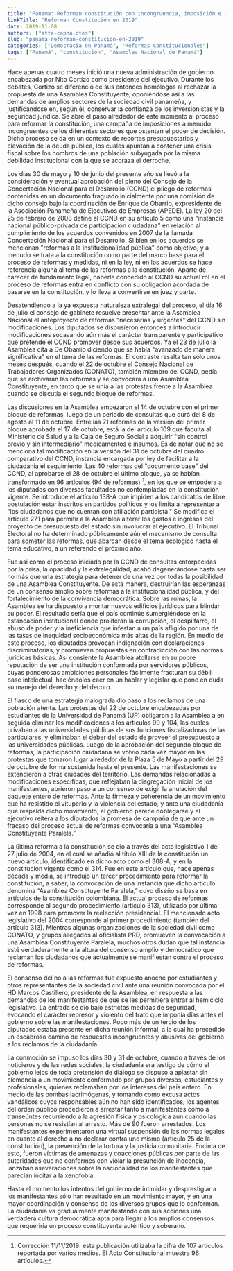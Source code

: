 ```yaml
---
title: "Panama: Reforman constitución con incongruencia, imposición e inclemencia"
linkTitle: "Reforman Constitución en 2019"
date: 2019-11-08
authors: ["atta-cephalotes"]
slug: "panama-reforman-constitucion-en-2019"
categories: ["Democracia en Panamá", "Reformas Constitucionales"]
tags: ["Panamá", "constitución", "Asamblea Nacional de Panamá"]
---
```


Hace apenas cuatro meses inició una nueva administración de gobierno encabezada
por Nito Cortizo como presidente del ejecutivo. Durante los debates, Cortizo se
diferenció de sus entonces homólogos al rechazar la propuesta de una Asamblea
Constituyente, oponiéndose así a las demandas de amplios sectores de la sociedad
civil panameña, y justificándose en, según él, conservar la confianza de los
inversionistas y la seguridad jurídica. Se abre el paso alrededor de este momento
al proceso para reformar la constitución, una campaña de imposiciones a menudo
incongruentes de los diferentes sectores que ostentan el poder de decisión.
Dicho proceso se da en un contexto de recortes presupuestarios y elevación de la
deuda pública, los cuales apuntan a contener una crisis fiscal sobre los hombros
de una población subyugada por la misma debilidad institucional con la que se
acoraza el derroche.

Los días 30 de mayo y 10 de junio del presente año se llevó a la consideración y
eventual aprobación del pleno del Consejo de la Concertación Nacional para el
Desarrollo (CCND) el pliego de reformas contenidas en un documento fraguado
inicialmente por una comisión de dicho consejo bajo la coordinación de
Enrique de Obarrio, expresidente de la Asociación Panameña de
Ejecutivos de Empresas (APEDE). La ley 20 del 25 de febrero de 2008 define al CCND
en su artículo 5 como una "instancia nacional público-privada de participación
ciudadana" en relación al cumplimiento de los acuerdos convenidos en 2007 de la
llamada Concertación Nacional para el Desarrollo. Si bien en los acuerdos se
mencionan "reformas a la institucionalidad pública" como objetivo, y a menudo se
trata a la constitución como parte del marco base para el proceso de reformas y
medidas, ni en la ley, ni en los acuerdos se hace referencia alguna al tema de las
reformas a la constitución. Aparte de carecer de fundamento legal, haberle
concedido al CCND su actual rol en el proceso de reformas entra en conflicto con
su obligación acordada de basarse en la constitución, y lo lleva a convertirse
en juez y parte.

Desatendiendo a la ya expuesta naturaleza extralegal del proceso, el día 16 de
julio el consejo de gabinete resuelve presentar ante la Asamblea Nacional el
anteproyecto de reformas "necesarias y urgentes" del CCND sin modificaciones.
Los diputados se dispusieron entonces a introducir modificaciones socavando aún
más el carácter transparente y participativo que pretende el CCND promover desde
sus acuerdos. Ya el 23 de julio la Asamblea cita a De Obarrio diciendo que se
había "avanzado de manera significativa" en el tema de las reformas. El contraste
resalta tan sólo unos meses después, cuando el 22 de octubre el Consejo Nacional
de Trabajadores Organizados (CONATO), también miembro del CCND, pedía que se
archivaran las reformas y se convocara a una Asamblea Constituyente, en tanto que
se unía a las protestas frente a la Asamblea cuando se discutía el segundo bloque
de reformas.


Las discusiones en la Asamblea empezaron el 14 de octubre con el primer bloque
de reformas, luego de un periodo de consultas que duró del 8 de agosto al 11 de
octubre. Entre las 71 reformas de la versión del primer bloque aprobada el 17 de
octubre, está la del artículo 109 que faculta al Ministerio de Salud y a la Caja
de Seguro Social a adquirir "sin control previo y sin intermediario" medicamentos
e insumos. Es de notar que no se menciona tal modificación en la versión del 31
de octubre del cuadro comparativo del CCND, instancia encargada por ley de facilitar
a la ciudadanía el seguimiento. Las 40 reformas del "documento base" del CCND, al
aprobarse el 28 de octubre el último bloque, ya se habían transformado en 96
artículos (94 de reformas) [^1], en los que se empodera a los diputados con
diversas facultades no contempladas en la constitución vigente. Se introduce el
artículo 138-A que impiden a los candidatos de libre postulación estar inscritos
en partidos políticos y los limita a representar a "los ciudadanos que no cuentan
con afiliación partidista." Se modifica el artículo 271 para permitir a la
Asamblea alterar los gastos e ingresos del proyecto de presupuesto del estado sin
involucrar al ejecutivo. El Tribunal Electoral no ha determinado públicamente aún
el mecanismo de consulta para someter las reformas, que abarcan desde el tema
ecológico hasta el tema educativo, a un referendo el próximo año.

Fue así como el proceso iniciado por la CCND de consultas entorpecidas por la prisa,
la opacidad y la extralegalidad, acabó degenerándose hasta ser no más que una estrategia
para detener de una vez por todas la posibilidad de una Asamblea Constituyente. De esta
manera, destruirían las esperanzas de un consenso amplio sobre reformas a la
institucionalidad pública, y del fortalecimiento de la convivencia democrática.
Sobre las ruinas, la Asamblea se ha dispuesto a montar nuevos edificios jurídicos para
blindar su poder. El resultado sería que el país continúe sumergiéndose en la
estancación institucional donde proliferan la corrupción, el despilfarro, el abuso
de poder y la ineficiencia que infestan a un país afligido por una de las tasas de
inequidad socioeconómica más altas de la región. En medio de este proceso, los
diputados provocan indignación con declaraciones discriminatorias, y promueven
propuestas en contradicción con las normas jurídicas básicas. Así consiente la
Asamblea atollarse en su pobre reputación de ser una institución conformada por
servidores públicos, cuyas ponderosas ambiciones personales fácilmente fracturan
su débil base intelectual, haciéndolos caer en un hablar y legislar que pone en duda
su manejo del derecho y del decoro.

El fiasco de una estrategia malograda dio paso a los reclamos de una población atenta.
Las protestas del 22 de octubre encabezadas por estudiantes de la Universidad de Panamá
(UP) obligaron a la Asamblea a en seguida eliminar las modificaciones a los artículos
99 y 104, las cuales privaban a las universidades públicas de sus funciones
fiscalizadoras de las particulares, y eliminaban el deber del estado de proveer el
presupuesto a las universidades públicas. Luego de la aprobación del segundo bloque
de reformas, la participación ciudadana se volvió cada vez mayor en las protestas que
tomaron lugar alrededor de la Plaza 5 de Mayo a partir del 29 de octubre de forma
sostenida hasta el presente. Las manifestaciones se extendieron a otras ciudades del
territorio. Las demandas relacionadas a modificaciones específicas, que reflejaban
la disgregación inicial de los manifestantes, abrieron paso a un consenso de exigir
la anulación del paquete entero de reformas. Ante la firmeza y coherencia de un
movimiento que ha resistido el vituperio y la violencia del estado, y ante una
ciudadanía que respalda dicho movimiento, el gobierno parece doblegarse y el ejecutivo
reitera a los diputados la promesa de campaña de que ante un fracaso del proceso
actual de reformas convocaría a una “Asamblea Constituyente Paralela.”

La última reforma a la constitución se dio a través del acto legislativo 1 del 27
julio de 2004, en el cual se añadió al título XIII de la constitución un nuevo artículo,
identificado en dicho acto como el 308-A, y en la constitución vigente como el 314.
Fue en este artículo que, hace apenas década y media, se introdujo un tercer
procedimiento para reformar la constitución, a saber, la convocación de una instancia
que dicho artículo denomina “Asamblea Constituyente Paralela,” cuyo diseño se basa en
artículos de la constitución colombiana. El actual proceso de reformas corresponde al
segundo procedimiento (artículo 313), utilizado por última vez en 1998 para promover la
reelección presidencial. El mencionado acto legislativo del 2004 corresponde al primer
procedimiento (también del artículo 313). Mientras algunas organizaciones de la
sociedad civil como CONATO, y grupos allegados al oficialista PRD, promueven la
convocación a una Asamblea Constituyente Paralela, muchos otros dudan que tal
instancia esté verdaderamente a la altura del consenso amplio y democrático que
reclaman los ciudadanos que actualmente se manifiestan contra el proceso de reformas.

El consenso del no a las reformas fue expuesto anoche por estudiantes y otros
representantes de la sociedad civil ante una reunión convocada por el HD Marcos
Castillero, presidente de la Asamblea, en respuesta a las demandas de los manifestantes
de que se les permitiera entrar al hemiciclo legislativo. La entrada se dio bajo
estrictas medidas de seguridad, evocando el carácter represor y violento del trato
que imponía días antes el gobierno sobre las manifestaciones. Poco más de un
tercio de los diputados estaba presente en dicha reunión informal, a la cual
ha precedido un escabroso camino de respuestas incongruentes y abusivas del
gobierno a los reclamos de la ciudadanía.

La conmoción se impuso los días 30 y 31 de octubre, cuando a través de los
noticieros y de las redes sociales, la ciudadanía era testigo de cómo el gobierno
lejos de toda pretensión de diálogo se dispuso a aplastar sin clemencia a un
movimiento conformado por grupos diversos, estudiantes y profesionales,
quienes reclamaban por los intereses del país entero. En medio de las bombas
lacrimógenas, y tomando como excusa actos vandálicos cuyos responsables aún no
han sido identificados, los agentes del orden público procedieron a arrestar
tanto a manifestantes como a transeúntes recurriendo a la agresión física y
psicológica aun cuando las personas no se resistían al arresto. Más de 90 fueron
arrestados. Los manifestantes experimentaron una virtual suspensión de las normas
legales en cuanto al derecho a no declarar contra uno mismo (artículo 25 de la
constitución), la prevención de la tortura y la justicia comunitaria. Encima de
esto, fueron víctimas de amenazas y coacciones públicas por parte de las
autoridades que no conformes con violar la presunción de inocencia, lanzaban
aseveraciones sobre la nacionalidad de los manifestantes que parecían incitar
a la xenofobia.

Hasta el momento los intentos del gobierno de intimidar y desprestigiar a los
manifestantes sólo han resultado en un movimiento mayor, y en una mayor coordinación
y consenso de los diversos grupos que lo conforman. La ciudadanía va gradualmente
manifestando con sus acciones una verdadera cultura democrática apta para llegar
a los amplios consensos que requeriría un proceso constituyente auténtico y soberano.

[^1]: Corrección 11/11/2019: esta publicación utilizaba la cifra de 107 artículos reportada por varios medios. El Acto Constitucional muestra 96 artículos.
